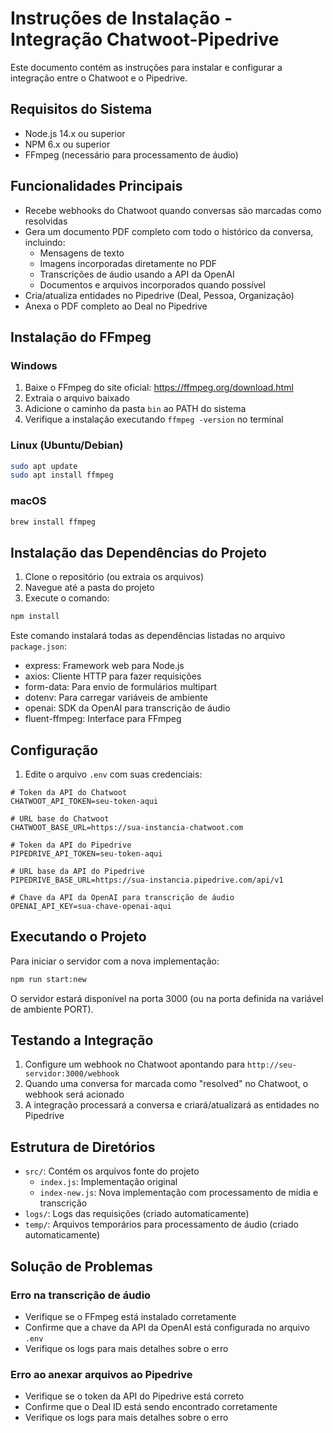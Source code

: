 # Instruções de Instalação - Integração Chatwoot-Pipedrive

Este documento contém as instruções para instalar e configurar a integração entre o Chatwoot e o Pipedrive.

## Requisitos do Sistema

- Node.js 14.x ou superior
- NPM 6.x ou superior
- FFmpeg (necessário para processamento de áudio)

## Funcionalidades Principais

- Recebe webhooks do Chatwoot quando conversas são marcadas como resolvidas
- Gera um documento PDF completo com todo o histórico da conversa, incluindo:
  - Mensagens de texto
  - Imagens incorporadas diretamente no PDF
  - Transcrições de áudio usando a API da OpenAI
  - Documentos e arquivos incorporados quando possível
- Cria/atualiza entidades no Pipedrive (Deal, Pessoa, Organização)
- Anexa o PDF completo ao Deal no Pipedrive

## Instalação do FFmpeg

### Windows
1. Baixe o FFmpeg do site oficial: https://ffmpeg.org/download.html
2. Extraia o arquivo baixado
3. Adicione o caminho da pasta `bin` ao PATH do sistema
4. Verifique a instalação executando `ffmpeg -version` no terminal

### Linux (Ubuntu/Debian)
```bash
sudo apt update
sudo apt install ffmpeg
```

### macOS
```bash
brew install ffmpeg
```

## Instalação das Dependências do Projeto

1. Clone o repositório (ou extraia os arquivos)
2. Navegue até a pasta do projeto
3. Execute o comando:

```bash
npm install
```

Este comando instalará todas as dependências listadas no arquivo `package.json`:

- express: Framework web para Node.js
- axios: Cliente HTTP para fazer requisições
- form-data: Para envio de formulários multipart
- dotenv: Para carregar variáveis de ambiente
- openai: SDK da OpenAI para transcrição de áudio
- fluent-ffmpeg: Interface para FFmpeg

## Configuração

1. Edite o arquivo `.env` com suas credenciais:

```
# Token da API do Chatwoot
CHATWOOT_API_TOKEN=seu-token-aqui

# URL base do Chatwoot
CHATWOOT_BASE_URL=https://sua-instancia-chatwoot.com

# Token da API do Pipedrive
PIPEDRIVE_API_TOKEN=seu-token-aqui

# URL base da API do Pipedrive
PIPEDRIVE_BASE_URL=https://sua-instancia.pipedrive.com/api/v1

# Chave da API da OpenAI para transcrição de áudio
OPENAI_API_KEY=sua-chave-openai-aqui
```

## Executando o Projeto

Para iniciar o servidor com a nova implementação:

```bash
npm run start:new
```

O servidor estará disponível na porta 3000 (ou na porta definida na variável de ambiente PORT).

## Testando a Integração

1. Configure um webhook no Chatwoot apontando para `http://seu-servidor:3000/webhook`
2. Quando uma conversa for marcada como "resolved" no Chatwoot, o webhook será acionado
3. A integração processará a conversa e criará/atualizará as entidades no Pipedrive

## Estrutura de Diretórios

- `src/`: Contém os arquivos fonte do projeto
  - `index.js`: Implementação original
  - `index-new.js`: Nova implementação com processamento de mídia e transcrição
- `logs/`: Logs das requisições (criado automaticamente)
- `temp/`: Arquivos temporários para processamento de áudio (criado automaticamente)

## Solução de Problemas

### Erro na transcrição de áudio
- Verifique se o FFmpeg está instalado corretamente
- Confirme que a chave da API da OpenAI está configurada no arquivo `.env`
- Verifique os logs para mais detalhes sobre o erro

### Erro ao anexar arquivos ao Pipedrive
- Verifique se o token da API do Pipedrive está correto
- Confirme que o Deal ID está sendo encontrado corretamente
- Verifique os logs para mais detalhes sobre o erro
